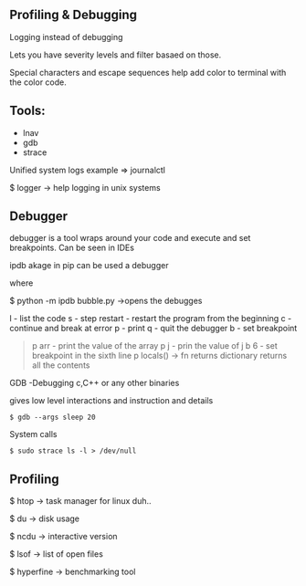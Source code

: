 ## Profiling & Debugging

Logging instead of debugging

Lets you have severity levels and filter basaed on those.

Special characters and escape sequences help add color to terminal with the color code.


## Tools:
- lnav
- gdb
- strace

Unified system logs example => journalctl

$ logger -> help logging in unix systems

## Debugger

debugger is a tool wraps around your code and execute and set breakpoints.
Can be seen in IDEs

ipdb akage in pip can be used a debugger

where 

$ python -m ipdb bubble.py ->opens the debugges

l - list the code 
s - step 
restart - restart the program from the beginning
c - continue and break at error
p - print
q - quit the debugger
b - set breakpoint

> p arr - print the value of the array
> p j - prin the value of j
> b 6 - set breakpoint in the sixth line
> p locals() -> fn returns dictionary returns all the contents


GDB -Debugging c,C++ or any other binaries

gives low level interactions and instruction and details

```
$ gdb --args sleep 20

```

System calls 

```
$ sudo strace ls -l > /dev/null
```



## Profiling

$ htop -> task manager for linux duh..

$ du -> disk usage

$ ncdu -> interactive version

$ lsof -> list of open files

$ hyperfine -> benchmarking tool

